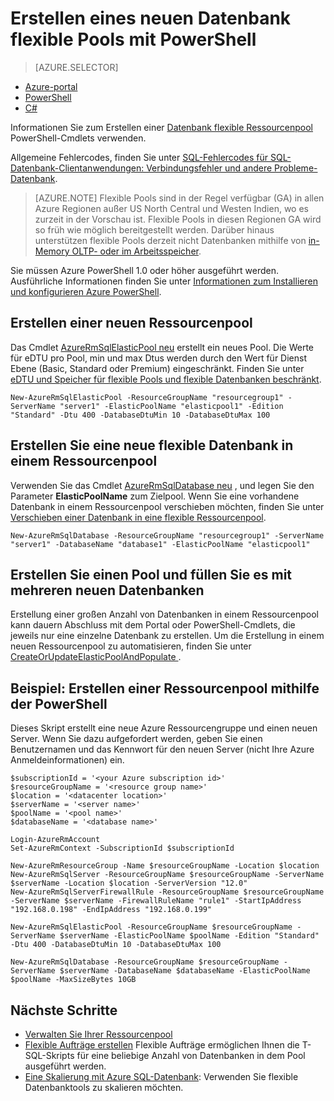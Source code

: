 <properties
    pageTitle="Erstellen einen neuen Datenbank flexible Pool mit PowerShell | Microsoft Azure"
    description="Erfahren Sie, wie Sie PowerShell verwenden, um die Skalierung Azure SQL-Datenbank Ressourcen nach einem Ressourcenpool skalierbare flexible Datenbank zum Verwalten von mehreren Datenbanken erstellen."
    services="sql-database"
    documentationCenter=""
    authors="srinia"
    manager="jhubbard"
    editor=""/>

<tags
    ms.service="sql-database"
    ms.devlang="NA"
    ms.topic="get-started-article"
    ms.tgt_pltfrm="powershell"
    ms.workload="data-management"
    ms.date="05/27/2016"
    ms.author="srinia"/>

# <a name="create-a-new-elastic-database-pool-with-powershell"></a>Erstellen eines neuen Datenbank flexible Pools mit PowerShell

> [AZURE.SELECTOR]
- [Azure-portal](sql-database-elastic-pool-create-portal.md)
- [PowerShell](sql-database-elastic-pool-create-powershell.md)
- [C#](sql-database-elastic-pool-create-csharp.md)


Informationen Sie zum Erstellen einer [Datenbank flexible Ressourcenpool](sql-database-elastic-pool.md) PowerShell-Cmdlets verwenden. 

Allgemeine Fehlercodes, finden Sie unter [SQL-Fehlercodes für SQL-Datenbank-Clientanwendungen: Verbindungsfehler und andere Probleme-Datenbank](sql-database-develop-error-messages.md).

> [AZURE.NOTE] Flexible Pools sind in der Regel verfügbar (GA) in allen Azure Regionen außer US North Central und Westen Indien, wo es zurzeit in der Vorschau ist.  Flexible Pools in diesen Regionen GA wird so früh wie möglich bereitgestellt werden. Darüber hinaus unterstützen flexible Pools derzeit nicht Datenbanken mithilfe von [in-Memory OLTP- oder im Arbeitsspeicher](sql-database-in-memory.md).


Sie müssen Azure PowerShell 1.0 oder höher ausgeführt werden. Ausführliche Informationen finden Sie unter [Informationen zum Installieren und konfigurieren Azure PowerShell](../powershell-install-configure.md).

## <a name="create-a-new-pool"></a>Erstellen einer neuen Ressourcenpool

Das Cmdlet [AzureRmSqlElasticPool neu](https://msdn.microsoft.com/library/azure/mt619378.aspx) erstellt ein neues Pool. Die Werte für eDTU pro Pool, min und max Dtus werden durch den Wert für Dienst Ebene (Basic, Standard oder Premium) eingeschränkt. Finden Sie unter [eDTU und Speicher für flexible Pools und flexible Datenbanken beschränkt](sql-database-elastic-pool.md#eDTU-and-storage-limits-for-elastic-pools-and-elastic-databases).

    New-AzureRmSqlElasticPool -ResourceGroupName "resourcegroup1" -ServerName "server1" -ElasticPoolName "elasticpool1" -Edition "Standard" -Dtu 400 -DatabaseDtuMin 10 -DatabaseDtuMax 100


## <a name="create-a-new-elastic-database-in-a-pool"></a>Erstellen Sie eine neue flexible Datenbank in einem Ressourcenpool

Verwenden Sie das Cmdlet [AzureRmSqlDatabase neu](https://msdn.microsoft.com/library/azure/mt619339.aspx) , und legen Sie den Parameter **ElasticPoolName** zum Zielpool. Wenn Sie eine vorhandene Datenbank in einem Ressourcenpool verschieben möchten, finden Sie unter [Verschieben einer Datenbank in eine flexible Ressourcenpool](sql-database-elastic-pool-manage-powershell.md#Move-a-database-into-an-elastic-pool).

    New-AzureRmSqlDatabase -ResourceGroupName "resourcegroup1" -ServerName "server1" -DatabaseName "database1" -ElasticPoolName "elasticpool1"

## <a name="create-a-pool-and-populate-it-with-multiple-new-databases"></a>Erstellen Sie einen Pool und füllen Sie es mit mehreren neuen Datenbanken 

Erstellung einer großen Anzahl von Datenbanken in einem Ressourcenpool kann dauern Abschluss mit dem Portal oder PowerShell-Cmdlets, die jeweils nur eine einzelne Datenbank zu erstellen. Um die Erstellung in einem neuen Ressourcenpool zu automatisieren, finden Sie unter [CreateOrUpdateElasticPoolAndPopulate ](https://gist.github.com/billgib/d80c7687b17355d3c2ec8042323819ae).   

## <a name="example-create-a-pool-using-powershell"></a>Beispiel: Erstellen einer Ressourcenpool mithilfe der PowerShell 

Dieses Skript erstellt eine neue Azure Ressourcengruppe und einen neuen Server. Wenn Sie dazu aufgefordert werden, geben Sie einen Benutzernamen und das Kennwort für den neuen Server (nicht Ihre Azure Anmeldeinformationen) ein.

    $subscriptionId = '<your Azure subscription id>'
    $resourceGroupName = '<resource group name>'
    $location = '<datacenter location>'
    $serverName = '<server name>'
    $poolName = '<pool name>'
    $databaseName = '<database name>'

    Login-AzureRmAccount
    Set-AzureRmContext -SubscriptionId $subscriptionId

    New-AzureRmResourceGroup -Name $resourceGroupName -Location $location
    New-AzureRmSqlServer -ResourceGroupName $resourceGroupName -ServerName $serverName -Location $location -ServerVersion "12.0"
    New-AzureRmSqlServerFirewallRule -ResourceGroupName $resourceGroupName -ServerName $serverName -FirewallRuleName "rule1" -StartIpAddress "192.168.0.198" -EndIpAddress "192.168.0.199"

    New-AzureRmSqlElasticPool -ResourceGroupName $resourceGroupName -ServerName $serverName -ElasticPoolName $poolName -Edition "Standard" -Dtu 400 -DatabaseDtuMin 10 -DatabaseDtuMax 100

    New-AzureRmSqlDatabase -ResourceGroupName $resourceGroupName -ServerName $serverName -DatabaseName $databaseName -ElasticPoolName $poolName -MaxSizeBytes 10GB



## <a name="next-steps"></a>Nächste Schritte

- [Verwalten Sie Ihrer Ressourcenpool](sql-database-elastic-pool-manage-powershell.md)
- [Flexible Aufträge erstellen](sql-database-elastic-jobs-overview.md) Flexible Aufträge ermöglichen Ihnen die T-SQL-Skripts für eine beliebige Anzahl von Datenbanken in dem Pool ausgeführt werden.
- [Eine Skalierung mit Azure SQL-Datenbank](sql-database-elastic-scale-introduction.md): Verwenden Sie flexible Datenbanktools zu skalieren möchten.

